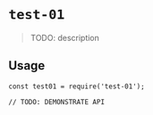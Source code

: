 # `test-01`

> TODO: description

## Usage

```
const test01 = require('test-01');

// TODO: DEMONSTRATE API
```
